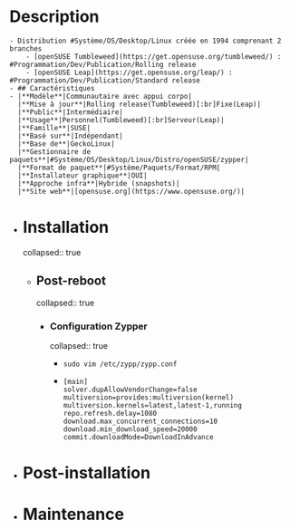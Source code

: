 # Description
	- Distribution #Système/OS/Desktop/Linux créée en 1994 comprenant 2 branches
		- [openSUSE Tumbleweed](https://get.opensuse.org/tumbleweed/) : #Programmation/Dev/Publication/Rolling release
		- [openSUSE Leap](https://get.opensuse.org/leap/) : #Programmation/Dev/Publication/Standard release
	- ## Caractéristiques
	- |**Modèle**|Communautaire avec appui corpo|
	  |**Mise à jour**|Rolling release(Tumbleweed)[:br]Fixe(Leap)|
	  |**Public**|Intermédiaire|
	  |**Usage**|Personnel(Tumbleweed)[:br]Serveur(Leap)|
	  |**Famille**|SUSE|
	  |**Basé sur**|Indépendant|
	  |**Base de**|GeckoLinux|
	  |**Gestionnaire de paquets**|#Système/OS/Desktop/Linux/Distro/openSUSE/zypper|
	  |**Format de paquet**|#Système/Paquets/Format/RPM|
	  |**Installateur graphique**|OUI|
	  |**Approche infra**|Hybride (snapshots)|
	  |**Site web**|[opensuse.org](https://www.opensuse.org/)|
- # Installation
  collapsed:: true
	- ## Post-reboot
	  collapsed:: true
		- ### Configuration Zypper
		  collapsed:: true
			- ```shell
			  sudo vim /etc/zypp/zypp.conf
			  ```
			- ```vim
			  [main]
			  solver.dupAllowVendorChange=false
			  multiversion=provides:multiversion(kernel)
			  multiversion.kernels=latest,latest-1,running
			  repo.refresh.delay=1080
			  download.max_concurrent_connections=10
			  download.min_download_speed=20000
			  commit.downloadMode=DownloadInAdvance
			  ```
- # Post-installation
- # Maintenance